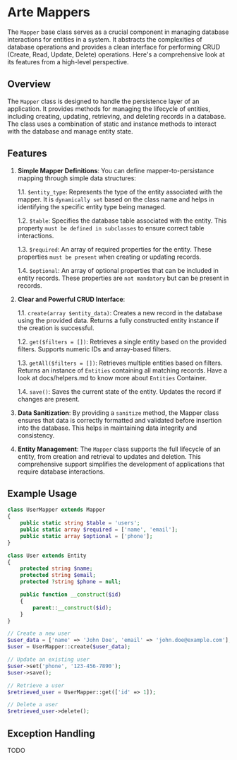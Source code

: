 # Arte Mappers

The `Mapper` base class serves as a crucial component in managing database interactions for entities in a system. It abstracts the complexities of database operations and provides a clean interface for performing CRUD (Create, Read, Update, Delete) operations. Here's a comprehensive look at its features from a high-level perspective.

## Overview

The `Mapper` class is designed to handle the persistence layer of an application. It provides methods for managing the lifecycle of entities, including creating, updating, retrieving, and deleting records in a database. The class uses a combination of static and instance methods to interact with the database and manage entity state.

## Features

1. **Simple Mapper Definitions**: You can define mapper-to-persistance mapping through simple data structures:

    1.1. `$entity_type`: Represents the type of the entity associated with the mapper. It is `dynamically set` based on the class name and helps in identifying the specific entity type being managed.

    1.2. `$table`: Specifies the database table associated with the entity. This property `must be defined in subclasses` to ensure correct table interactions.

    1.3. `$required`: An array of required properties for the entity. These properties `must be present` when creating or updating records.

    1.4. `$optional`: An array of optional properties that can be included in entity records. These properties are `not mandatory` but can be present in records.

2. **Clear and Powerful CRUD Interface**: 

    1.1. `create(array $entity_data)`: Creates a new record in the database using the provided data. Returns a fully constructed entity instance if the creation is successful.

    1.2. `get($filters = [])`: Retrieves a single entity based on the provided filters. Supports numeric IDs and array-based filters.    
    
    1.3. `getAll($filters = [])`: Retrieves multiple entities based on filters. Returns an instance of `Entities` containing all matching records. Have a look at docs/helpers.md to know more about `Entities` Container.

    1.4. `save()`: Saves the current state of the entity. Updates the record if changes are present.

3. **Data Sanitization**: By providing a `sanitize` method, the Mapper class ensures that data is correctly formatted and validated before insertion into the database. This helps in maintaining data integrity and consistency.

4. **Entity Management**: The `Mapper` class supports the full lifecycle of an entity, from creation and retrieval to updates and deletion. This comprehensive support simplifies the development of applications that require database interactions.

## Example Usage

```php
class UserMapper extends Mapper
{
    public static string $table = 'users';
    public static array $required = ['name', 'email'];
    public static array $optional = ['phone'];
}

class User extends Entity
{
    protected string $name;
    protected string $email;
    protected ?string $phone = null;

    public function __construct($id)
    {
        parent::__construct($id);
    }
}

// Create a new user
$user_data = ['name' => 'John Doe', 'email' => 'john.doe@example.com'];
$user = UserMapper::create($user_data);

// Update an existing user
$user->set('phone', '123-456-7890');
$user->save();

// Retrieve a user
$retrieved_user = UserMapper::get(['id' => 1]);

// Delete a user
$retrieved_user->delete();
```

## Exception Handling
TODO